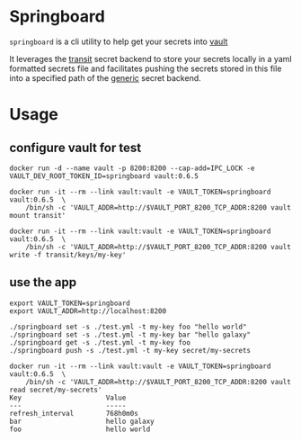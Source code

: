 # Springboard

`springboard` is a cli utility to help get your secrets into [vault](https://www.vaultproject.io)

It leverages the [transit](https://www.vaultproject.io/docs/secrets/transit/index.html) secret backend to 
store your secrets locally in a yaml formatted secrets file and facilitates pushing
the secrets stored in this file into a specified path of the
[generic](https://www.vaultproject.io/docs/secrets/generic/index.html) secret backend.

# Usage

## configure vault for test



	docker run -d --name vault -p 8200:8200 --cap-add=IPC_LOCK -e VAULT_DEV_ROOT_TOKEN_ID=springboard vault:0.6.5

	docker run -it --rm --link vault:vault -e VAULT_TOKEN=springboard vault:0.6.5  \
		/bin/sh -c 'VAULT_ADDR=http://$VAULT_PORT_8200_TCP_ADDR:8200 vault mount transit'

	docker run -it --rm --link vault:vault -e VAULT_TOKEN=springboard vault:0.6.5  \
		/bin/sh -c 'VAULT_ADDR=http://$VAULT_PORT_8200_TCP_ADDR:8200 vault write -f transit/keys/my-key'


## use the app

	export VAULT_TOKEN=springboard
	export VAULT_ADDR=http://localhost:8200 

	./springboard set -s ./test.yml -t my-key foo "hello world"
	./springboard set -s ./test.yml -t my-key bar "hello galaxy"
	./springboard get -s ./test.yml -t my-key foo
	./springboard push -s ./test.yml -t my-key secret/my-secrets

	docker run -it --rm --link vault:vault -e VAULT_TOKEN=springboard vault:0.6.5  \
		/bin/sh -c 'VAULT_ADDR=http://$VAULT_PORT_8200_TCP_ADDR:8200 vault read secret/my-secrets'
	Key                     Value
	---                     -----
	refresh_interval        768h0m0s
	bar                     hello galaxy
	foo                     hello world

